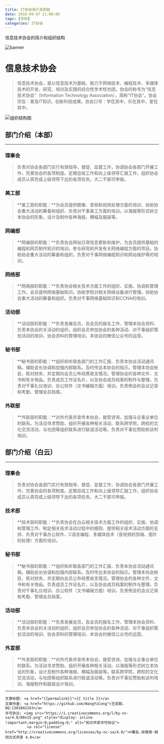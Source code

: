 ```yaml
---
title: IT协会简介及职能
date: 2018-09-07 21:00:00
tags: [学校]
categories: IT协会
---
```

信息技术协会的简介和组织结构

<!--more-->

![banner](https://www.gdinit.cn/img/about_banner.png)

# **信息技术协会**
>信息技术协会，是以信息技术为基础，致力于网络技术、编程技术、多媒体技术的开发、研究、培训及实践的综合性学术性社团。协会的称号为“信息技术协会”（Information Technology Association），简称“IT协会”。协会宗旨：普及IT知识，创新科技成果。协会口号：学在其中，乐在其中，爱在其中。

![组织结构图](https://www.gdinit.cn/ueditor/php/upload/image/20170922/1506078417800907.jpg)

## **部门介绍**（本部）
---
### 理事会
>负责对协会各部门实行有效指导、督促、监督工作，协调协会各部门开展工作，完善协会的各项制度。定期总结工作和向上级领导汇报工作，组织协会成员认真完成上级领导下达的各项任务。大二干部可申报。

### 美工部
>**美工部的职能：**为会员提供图像、音频和视频处理方面的培训、协助协会重大活动的筹备和组织、负责对干事美工方面的培训。以海报等形式树立本协会的形象，设计及制作各种海报、横幅及服装等。 

### 网编部
>**网编部的职能：**负责协会网站日常信息更新和维护。为会员提供基础的编程和网页制作知识的培训。参与研究和开发有关网络编程方面的项目。协助协会重大活动的筹备和组织。负责对干事网络编程知识和网站维护等的培训。 

### 网络部
>**网络部的职能：**负责协会相关技术方面工作的组织、实施、协调和管理工作。会员提供网络基础知识。协助学院对相关网络设备进行管理。协助协会重大活动的筹备和组织。负责对干事网络基础知识和CCNA的培训。

### 活动部
>**活动部的职能：**负责发展会员，及会员的报名工作、管理本协会资料、负责本协会的关活动的组织，组织会员参加协会的各种活动、对干事组织策划活动的培训、协会资料的管理培训、本协会的微信公众号的运营。

### 秘书部
>**秘书部的职能：**组织和听取各部门的工作汇报、负责本协会活动通讯稿。辅助会长协调和加强内部联系。及时传达本协会的指示。管理本协会帐目，核对财务，并定期向会员公布经费收支情况。管理协会的各种文件、文书和有关物品。负责成员工作证名片，以及协会成员档案的制作与整理。负责对干事礼仪培训、办公软件（文书编辑方面）培训。负责例会的会议记录和考勤、管理会员档案。

### 外联部
>**外联部的职能：**对外代表并宣传本协会，接受咨询，加强与企事业单位的联系。为活动寻求赞助，组织开展各种相关活动、联系跨学院，跨校的文化交流活动，与社团等组织联系进行联谊活动等。负责对干事拉赞助和谈判培训。



## **部门介绍**（白云）
---
### 理事会
>负责对协会各部门实行有效指导、督促、监督工作，协调协会各部门开展工作，完善协会的各项制度。定期总结工作和向上级领导汇报工作，组织协会成员认真完成上级领导下达的各项任务。大二干部可申报。

### 技术部
>**技术部的职能：**负责协会在白云相关技术方面工作的组织、实施、协调和管理工作、制定相关技术活动过程中的细则、提供相关技术活动方面的支持、负责对干事办公软件、C语言编程、多媒体技术（音视频的剪辑、图片的处理）方面的培训。

### 秘书部
>**秘书部的职能：**组织和听取各部门的工作汇报、负责本协会活动通讯稿。辅助会长协调和加强内部联系。及时传达本协会的指示。管理本协会帐目，核对财务，并定期向会员公布经费收支情况。管理协会的各种文件、文书和有关物品。负责成员工作证名片，以及协会成员档案的制作与整理。负责对干事礼仪培训、办公软件（文书编辑方面）培训。负责例会的会议记录和考勤、管理会员档案。

### 活动部
>**活动部的职能：**负责发展会员，及会员的报名工作、管理本协会资料、负责本协会的关活动的组织，组织会员参加协会的各种活动、对干事组织策划活动的培训、协会资料的管理培训、本协会的微信公众号的运营。

### 外宣部
>**外宣部的职能：**对外代表并宣传本协会，接受咨询，加强与企事业单位的联系。为活动寻求赞助，组织开展各种相关活动。以海报等形式树立本协会的形象，设计及制作各种海报、横幅及服装等。联系跨学院，跨校的文化交流活动，与社团等组织联系进行联谊活动等。负责对干事拉赞助和谈判培训、海报制作和服装设计培训。

---------------------------------

><span style="font-size:12px">
	文章标题: <a href="{{permalink}}">{{ title }}</a>
	文章作者: <a href="https://github.com/WangYiCong">王奕聪，QQ:1301842163</a>  
	许可协议: <img src="https://i.creativecommons.org/l/by-nc-sa/4.0/80x15.png" style="display: inline !important;margin:0;padding:0;" alt="知识共享许可协议">
			  <a rel="license" href="http://creativecommons.org/licenses/by-nc-sa/4.0/">©署名-非商用-相同方式共享 4.0</a>
</span>